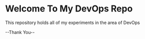 # Welcome To My DevOps Repo
This repository holds all of my experiments in the area of DevOps



--Thank You--
